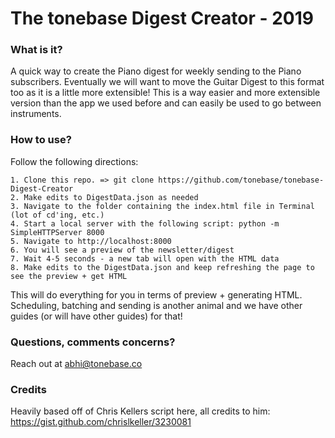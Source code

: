 # The tonebase Digest Creator - 2019

### What is it?

A quick way to create the Piano digest for weekly sending to the Piano subscribers. Eventually we will want to move the Guitar Digest to this format too as it is a little more extensible! This is a way easier and more extensible version than the app we used before and can easily be used to go between instruments.

### How to use?

Follow the following directions:

```
1. Clone this repo. => git clone https://github.com/tonebase/tonebase-Digest-Creator
2. Make edits to DigestData.json as needed
3. Navigate to the folder containing the index.html file in Terminal (lot of cd'ing, etc.)
4. Start a local server with the following script: python -m SimpleHTTPServer 8000
5. Navigate to http://localhost:8000
6. You will see a preview of the newsletter/digest
7. Wait 4-5 seconds - a new tab will open with the HTML data
8. Make edits to the DigestData.json and keep refreshing the page to see the preview + get HTML
```

This will do everything for you in terms of preview + generating HTML. Scheduling, batching and sending is another animal and we have other guides (or will have other guides) for that!

### Questions, comments concerns?

Reach out at abhi@tonebase.co

### Credits

Heavily based off of Chris Kellers script here, all credits to him: https://gist.github.com/chrislkeller/3230081
